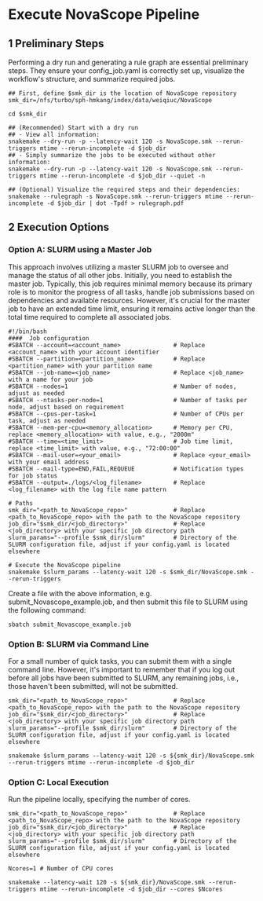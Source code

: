 
# Execute NovaScope Pipeline

## 1 Preliminary Steps

Performing a dry run and generating a rule graph are essential preliminary steps. They ensure your config_job.yaml is correctly set up, visualize the workflow's structure, and summarize required jobs.

```
## First, define $smk_dir is the location of NovaScope repository
smk_dir=/nfs/turbo/sph-hmkang/index/data/weiqiuc/NovaScope

cd $smk_dir

## (Recommended) Start with a dry run
## - View all information:
snakemake --dry-run -p --latency-wait 120 -s NovaScope.smk --rerun-triggers mtime --rerun-incomplete -d $job_dir
## - Simply summarize the jobs to be executed without other information:
snakemake --dry-run -p --latency-wait 120 -s NovaScope.smk --rerun-triggers mtime --rerun-incomplete -d $job_dir --quiet -n

## (Optional) Visualize the required steps and their dependencies:
snakemake --rulegraph -s NovaScope.smk --rerun-triggers mtime --rerun-incomplete -d $job_dir | dot -Tpdf > rulegraph.pdf

```

## 2 Execution Options

### Option A: SLURM using a Master Job
This approach involves utilizing a master SLURM job to oversee and manage the status of all other jobs. Initially, you need to establish the master job. Typically, this job requires minimal memory because its primary role is to monitor the progress of all tasks, handle job submissions based on dependencies and available resources. However, it's crucial for the master job to have an extended time limit, ensuring it remains active longer than the total time required to complete all associated jobs.

```
#!/bin/bash
####  Job configuration
#SBATCH --account=<account_name>               # Replace <account_name> with your account identifier
#SBATCH --partition=<partition_name>           # Replace <partition_name> with your partition name
#SBATCH --job-name=<job_name>                  # Replace <job_name> with a name for your job
#SBATCH --nodes=1                              # Number of nodes, adjust as needed
#SBATCH --ntasks-per-node=1                    # Number of tasks per node, adjust based on requirement
#SBATCH --cpus-per-task=1                      # Number of CPUs per task, adjust as needed
#SBATCH --mem-per-cpu=<memory_allocation>      # Memory per CPU, replace <memory_allocation> with value, e.g., "2000m"
#SBATCH --time=<time_limit>                    # Job time limit, replace <time_limit> with value, e.g., "72:00:00"
#SBATCH --mail-user=<your_email>               # Replace <your_email> with your email address
#SBATCH --mail-type=END,FAIL,REQUEUE           # Notification types for job status
#SBATCH --output=./logs/<log_filename>         # Replace <log_filename> with the log file name pattern

# Paths
smk_dir="<path_to_NovaScope_repo>"             # Replace <path_to_NovaScope_repo> with the path to the NovaScope repository
job_dir="$smk_dir/<job_directory>"             # Replace <job_directory> with your specific job directory path
slurm_params="--profile $smk_dir/slurm"        # Directory of the SLURM configuration file, adjust if your config.yaml is located elsewhere

# Execute the NovaScope pipeline
snakemake $slurm_params --latency-wait 120 -s $smk_dir/NovaScope.smk --rerun-triggers

```

Create a file with the above information, e.g. submit_Novascope_example.job, and then submit this file to SLURM using the following command:

```
sbatch submit_Novascope_example.job
```
  

### Option B: SLURM via Command Line


For a small number of quick tasks, you can submit them with a single command line. However, it's important to remember that if you log out before all jobs have been submitted to SLURM, any remaining jobs, i.e., those haven't been submitted, will not be submitted.

```
smk_dir="<path_to_NovaScope_repo>"             # Replace <path_to_NovaScope_repo> with the path to the NovaScope repository
job_dir="$smk_dir/<job_directory>"             # Replace <job_directory> with your specific job directory path
slurm_params="--profile $smk_dir/slurm"        # Directory of the SLURM configuration file, adjust if your config.yaml is located elsewhere

snakemake $slurm_params --latency-wait 120 -s ${smk_dir}/NovaScope.smk --rerun-triggers mtime --rerun-incomplete -d $job_dir
```

### Option C: Local Execution
Run the pipeline locally, specifying the number of cores.

```
smk_dir="<path_to_NovaScope_repo>"             # Replace <path_to_NovaScope_repo> with the path to the NovaScope repository
job_dir="$smk_dir/<job_directory>"             # Replace <job_directory> with your specific job directory path
slurm_params="--profile $smk_dir/slurm"        # Directory of the SLURM configuration file, adjust if your config.yaml is located elsewhere

Ncores=1 # Number of CPU cores

snakemake --latency-wait 120 -s ${smk_dir}/NovaScope.smk --rerun-triggers mtime --rerun-incomplete -d $job_dir --cores $Ncores
```
